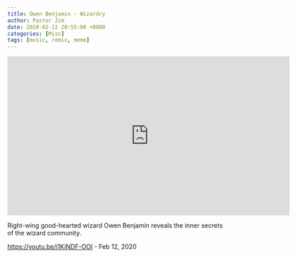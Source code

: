 ```yaml
---
title: Owen Benjamin - Wizardry
author: Pastor Jim
date: 2020-02-12 20:55:00 +0800
categories: [Misc]
tags: [music, remix, meme]
---
```


<iframe width="640" height="360" scrolling="no" frameborder="0" style="border: none;" src="https://www.bitchute.com/embed/Xs1kUDtYY5H3/"></iframe>

Right-wing good-hearted wizard Owen Benjamin reveals the inner secrets of the wizard community.



https://youtu.be/i1KiNDF-OOI - Feb 12, 2020

